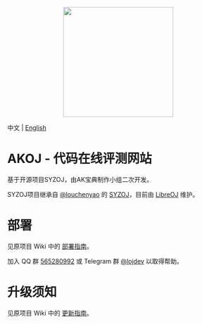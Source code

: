 <p align="center"><img src="static/self/syzoj.svg" width="250"></p>

中文 | [English](README.en.md)

# AKOJ - 代码在线评测网站

基于开源项目SYZOJ，由AK宝典制作小组二次开发。

SYZOJ项目继承自 [@louchenyao](https://github.com/louchenyao) 的 [SYZOJ](https://github.com/Zhengzhou-11-Highschool/syzoj)，目前由 [LibreOJ](https://loj.ac) 维护。

# 部署
见原项目 Wiki 中的 [部署指南](https://github.com/syzoj/syzoj/wiki/%E9%83%A8%E7%BD%B2%E6%8C%87%E5%8D%97)。

加入 QQ 群 [565280992](https://jq.qq.com/?_wv=1027&k=5JQZWwd) 或 Telegram 群 [@lojdev](https://t.me/lojdev) 以取得帮助。

# 升级须知
见原项目 Wiki 中的 [更新指南](https://github.com/syzoj/syzoj/wiki/%E6%9B%B4%E6%96%B0%E6%8C%87%E5%8D%97)。
